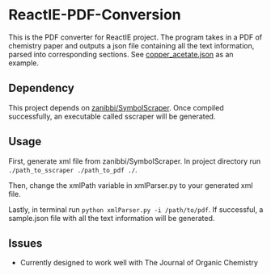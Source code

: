 # ReactIE-PDF-Conversion
This is the PDF converter for ReactIE project. The program takes in a PDF of chemistry paper and outputs a json file containing all the text information, parsed into corresponding sections. See [copper_acetate.json](/copper_acetate.json) as an example.

## Dependency
This project depends on [zanibbi/SymbolScraper](https://github.com/zanibbi/SymbolScraper). Once compiled successfully, an executable called sscraper will be generated.

## Usage
First, generate xml file from zanibbi/SymbolScraper. In project directory run `./path_to_sscraper ./path_to_pdf ./`.

Then, change the xmlPath variable in xmlParser.py to your generated xml file. 

Lastly, in terminal run `python xmlParser.py -i /path/to/pdf`. If successful, a sample.json file with all the text information will be generated.

## Issues
- Currently designed to work well with The Journal of Organic Chemistry

